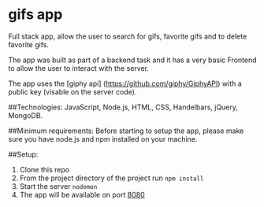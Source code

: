 # gifs app

Full stack app, allow the user to search for gifs, favorite gifs and to delete favorite gifs.

The app was built as part of a backend task and it has a very basic Frontend to allow the user to interact with the server.

The app uses the [giphy api] (https://github.com/giphy/GiphyAPI) with a public key (visable on the server code).

##Technologies: 
JavaScript, Node.js, HTML, CSS, Handelbars, jQuery, MongoDB.

##Minimum requirements:
Before starting to setup the app, please make sure you have node.js and npm installed on your machine.

##Setup:
1. Clone this repo
2. From the project directory of the project run `npm install`
3. Start the server `nodemon`
4. The app will be available on port [8080](http://localhost:8080/)
